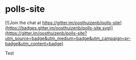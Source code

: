 # polls-site

[![Join the chat at https://gitter.im/oosthuizenb/polls-site](https://badges.gitter.im/oosthuizenb/polls-site.svg)](https://gitter.im/oosthuizenb/polls-site?utm_source=badge&utm_medium=badge&utm_campaign=pr-badge&utm_content=badge)
<p>Test<p>
